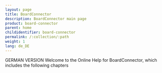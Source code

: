 ```yaml
---
layout: page
title: BoardConnector
description: BoardConnector main page
product: board-connector
parent: home
childidentifier: board-connector
permalink: /:collection/:path
weight: 1
lang: de_DE
---
```


GERMAN VERSION
Welcome to the Online Help for BoardConnector, which includes the following chapters
